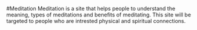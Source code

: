 #Meditation
Meditation is a site that helps people to understand the meaning, types of meditations and benefits of meditating.
This site will be targeted to people who are intrested physical and spiritual connections.